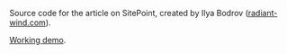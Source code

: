 Source code for the article on SitePoint,
created by Ilya Bodrov ([radiant-wind.com](http://radiant-wind.com)).

[Working demo](https://nested-comments.radiant-wind.com).